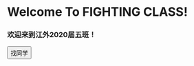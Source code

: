 <h1>Welcome To FIGHTING CLASS!</h1>
<h3>欢迎来到江外2020届五班！</h3>
<button onclick="a()" style="height:30">找同学</button>
<script>
function a(){
  q=prompt("请输入同学的姓名或者学号:")
  var json={
    "叶明航": [{"sex": "♂","No": "01"}]
  }
  alert("性别:"+json[q].sex+"\n学号:"+json[q].No)
}
</script>
